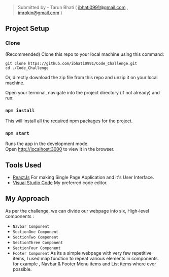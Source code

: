 >Submitted by - Tarun Bhati ( ibhati0991@gmail.com , imrokin@gmail.com )
## Project Setup


### Clone
(Recommended) Clone this repo to your local machine using this command: <br />

```$xslt
git clone https://github.com/ibhati0991/Code_Challenge.git
cd ./Code_Challenge
``` 

Or, directly download the zip file from this repo and unzip it on your local machine.

Open your terminal, navigate into the project directory (if not already) and run:
### `npm install`
This will install all the required npm packages for the project.

### `npm start`
Runs the app in the development mode.<br>
Open [http://localhost:3000](http://localhost:3000) to view it in the browser.


## Tools Used
- [ReactJs](https://reactjs.org/) For making Single Page Application and it's User Interface.
- [Visual Studio Code](https://code.visualstudio.com/) My preferred code editor.

## My Approach
As per the challenge, we can divide our webpage into six, High-level components :
- `Navbar Component` 
- `SectionOne Component`
- `SectionTwo Component`
- `SectionThree Component`
- `SectionFour Component`
- `Footer Component`
As its a simple webpage with very few repetitive items, I  used map function to  repeat various elements in components.
for example , Navbar & Footer Menu items and List items  where ever possible. 
